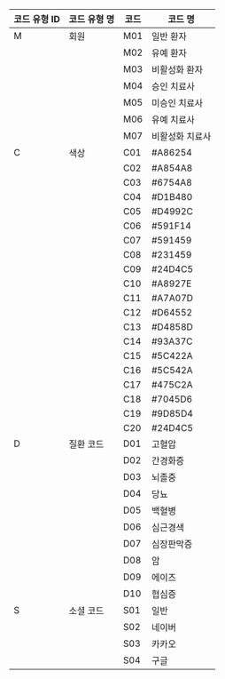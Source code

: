 | 코드 유형 ID | 코드 유형 명 | 코드 | 코드 명 |
| --- | --- | --- | --- |
| M | 회원 | M01 | 일반 환자 |
|  |  | M02 | 유예 환자 |
|  |  | M03 | 비활성화 환자 |
|  |  | M04 | 승인 치료사 |
|  |  | M05 | 미승인 치료사 |
|  |  | M06 | 유예 치료사 |
|  |  | M07 | 비활성화 치료사 |
| C | 색상 | C01 | #A86254 |
|  |  | C02 | #A854A8 |
|  |  | C03 | #6754A8 |
|  |  | C04 | #D1B480 |
|  |  | C05 | #D4992C |
|  |  | C06 | #591F14 |
|  |  | C07 | #591459 |
|  |  | C08 | #231459 |
|  |  | C09 | #24D4C5 |
|  |  | C10 | #A8927E |
|  |  | C11 | #A7A07D |
|  |  | C12 | #D64552 |
|  |  | C13 | #D4858D |
|  |  | C14 | #93A37C |
|  |  | C15 | #5C422A |
|  |  | C16 | #5C542A |
|  |  | C17 | #475C2A |
|  |  | C18 | #7045D6 |
|  |  | C19 | #9D85D4 |
|  |  | C20 | #24D4C5 |
| D | 질환 코드 | D01 | 고혈압 |
|  |  | D02 | 간경화증 |
|  |  | D03 | 뇌졸중 |
|  |  | D04 | 당뇨 |
|  |  | D05 | 백혈병 |
|  |  | D06 | 심근경색 |
|  |  | D07 | 심장판막증 |
|  |  | D08 | 암 |
|  |  | D09 | 에이즈 |
|  |  | D10 | 협심증 |
| S | 소셜 코드 | S01 | 일반 |
|  |  | S02 | 네이버 |
|  |  | S03 | 카카오 |
|  |  | S04 | 구글 |